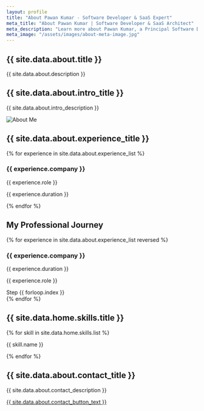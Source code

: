 ```yaml
---
layout: profile
title: "About Pawan Kumar - Software Developer & SaaS Expert"
meta_title: "About Pawan Kumar | Software Developer & SaaS Architect"
meta_description: "Learn more about Pawan Kumar, a Principal Software Developer with expertise in SaaS, PHP, Laravel, and cloud technologies. Discover his journey, skills, and professional achievements."
meta_image: "/assets/images/about-meta-image.jpg"
---
```


<!-- About Me Page -->
<section class="text-center py-12">
    <h1 class="text-4xl font-bold text-gray-800">{{ site.data.about.title }}</h1>
    <p class="mt-4 text-gray-600 text-lg max-w-2xl mx-auto">{{ site.data.about.description }}</p>
</section>

<!-- Personal Introduction -->
<section class="py-12 bg-gray-100">
    <div class="max-w-6xl mx-auto flex flex-wrap items-center">
        <div class="w-full md:w-1/2 text-center md:text-left p-6">
            <h2 class="text-3xl font-semibold text-gray-800">{{ site.data.about.intro_title }}</h2>
            <p class="text-gray-600 mt-4">{{ site.data.about.intro_description }}</p>
        </div>
        <div class="w-full md:w-1/2 text-center">
            <img src="{{ site.data.home.about.image-prof }}" alt="About Me" class="rounded-lg shadow-lg w-full md:w-2/3">
        </div>
    </div>
</section>

<!-- Experience Section -->
<section class="py-12">
    <div class="max-w-6xl mx-auto text-center">
        <h2 class="text-3xl font-semibold text-gray-800">{{ site.data.about.experience_title }}</h2>
        <div class="mt-6 grid grid-cols-1 md:grid-cols-2 lg:grid-cols-3 gap-8">
            {% for experience in site.data.about.experience_list %}
            <div class="bg-white p-6 rounded-lg shadow-lg hover:shadow-xl transition duration-300">
                <h3 class="text-2xl font-semibold text-gray-800">{{ experience.company }}</h3>
                <p class="text-gray-600 mt-2">{{ experience.role }}</p>
                <p class="text-gray-500 text-sm">{{ experience.duration }}</p>
            </div>
            {% endfor %}
        </div>
    </div>
</section>

<!-- Experience Timeline Section -->
<section class="py-16 bg-gray-100">
    <div class="max-w-6xl mx-auto">
        <h2 class="text-4xl font-bold text-gray-800 text-center mb-12">My Professional Journey</h2>
        <div class="relative flex flex-col items-center">
            <div class="absolute w-1 bg-blue-600 h-full left-1/2 transform -translate-x-1/2"></div>
            {% for experience in site.data.about.experience_list reversed %}
            <div class="w-full md:w-1/2 {% cycle 'ml-auto pr-10', 'mr-auto pl-10' %} relative mb-16">
                <div class="absolute {% cycle '-right-4 md:-right-6', '-left-4 md:-left-6' %} top-1/2 transform -translate-y-1/2 w-6 h-6 bg-blue-600 rounded-full border-2 border-white flex items-center justify-center">
                    <i class="fa-solid fa-briefcase text-white text-xs"></i>
                </div>
                <div class="bg-white p-6 rounded-lg shadow-lg hover:shadow-2xl transition duration-300 relative">
                    <h3 class="text-2xl font-bold text-gray-800">{{ experience.company }}</h3>
                    <p class="text-gray-500 mt-2 text-sm">{{ experience.duration }}</p>
                    <p class="text-gray-600 mt-3">{{ experience.role }}</p>
                    <span class="absolute -top-4 {% cycle 'left-4', 'right-4' %} bg-gray-200 px-4 py-1 rounded-full text-xs font-semibold uppercase">Step {{ forloop.index }}</span>
                </div>
            </div>
            {% endfor %}
        </div>
    </div>
</section>




<!-- Skills Section -->
<section class="py-16 bg-gray-100">
  <div class="max-w-6xl mx-auto text-center">
      <h2 class="text-4xl font-bold text-gray-800">{{ site.data.home.skills.title }}</h2>
      <div class="mt-8 grid grid-cols-2 md:grid-cols-3 lg:grid-cols-4 gap-6">
          {% for skill in site.data.home.skills.list %}
          <div class="bg-white p-6 rounded-lg shadow-lg flex items-center justify-center space-x-4 hover:shadow-xl transition-transform duration-300 ease-in-out">
              <i class="{{ skill.icon }} text-3xl text-blue-600"></i>
              <p class="text-lg font-semibold text-gray-800">{{ skill.name }}</p>
          </div>
          {% endfor %}
      </div>
  </div>
</section>

<!-- Contact Section -->
<section class="text-center py-12">
    <h2 class="text-3xl font-semibold text-gray-800">{{ site.data.about.contact_title }}</h2>
    <p class="mt-4 text-gray-600 text-lg max-w-2xl mx-auto">{{ site.data.about.contact_description }}</p>
    <a href="{{ site.data.about.contact_button_link }}" class="mt-6 inline-block bg-blue-500 text-white px-6 py-3 rounded-lg text-lg hover:bg-blue-600">
        {{ site.data.about.contact_button_text }}
    </a>
</section>